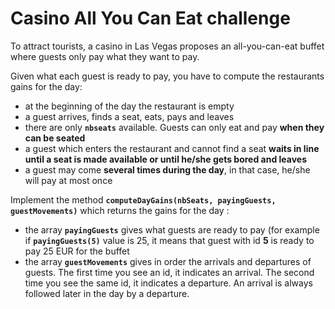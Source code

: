 # Casino All You Can Eat challenge

To attract tourists, a casino in Las Vegas proposes an all-you-can-eat buffet where guests only pay what they want to pay.

Given what each guest is ready to pay, you have to compute the restaurants gains for the day:

* at the beginning of the day the restaurant is empty
* a guest arrives, finds a seat, eats, pays and leaves
* there are only **```nbseats```** available. Guests can only eat and pay **when they can be seated**
* a guest which enters the restaurant and cannot find a seat **waits in line until a seat is made available or until he/she gets bored and leaves**
* a guest may come **several times during the day**, in that case, he/she will pay at most once

Implement the method **```computeDayGains(nbSeats, payingGuests, guestMovements)```** which returns the gains for the day :
* the array **```payingGuests```** gives what guests are ready to pay (for example if **```payingGuests(5)```** value is 25, it means that guest with id **5** is ready to pay 25 EUR for the buffet
* the array **```guestMovements```** gives in order the arrivals and departures of guests. The first time you see an id, it indicates an arrival. The second time you see the same id, it indicates a departure. An arrival is always followed later in the day by a departure.
